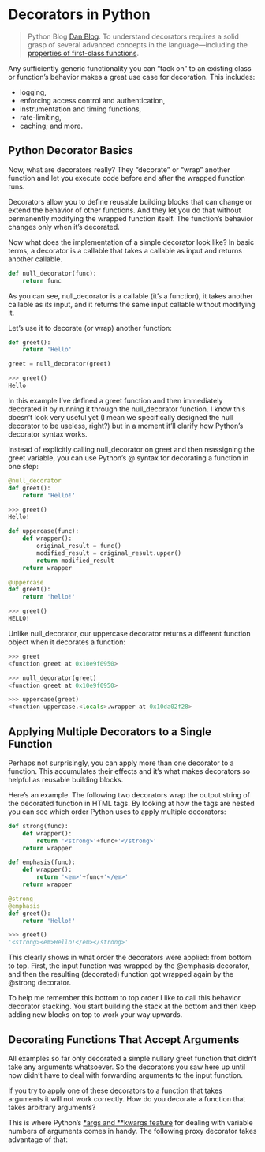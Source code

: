 # Decorators in Python

> Python Blog [Dan Blog](https://dbader.org/blog/python-decorators).
> To understand decorators requires a solid grasp of several advanced concepts in the language—including the [properties of first-class functions](https://dbader.org/blog/python-first-class-functions).

Any sufficiently generic functionality you can “tack on” to an existing class or function’s behavior makes a great use case for decoration. This includes:

- logging,
- enforcing access control and authentication,
- instrumentation and timing functions,
- rate-limiting,
- caching; and more.

## Python Decorator Basics

Now, what are decorators really? They “decorate” or “wrap” another function and let you execute code before and after the wrapped function runs.

Decorators allow you to define reusable building blocks that can change or extend the behavior of other functions. And they let you do that without permanently modifying the wrapped function itself. The function’s behavior changes only when it’s decorated.

Now what does the implementation of a simple decorator look like? In basic terms, a decorator is a callable that takes a callable as input and returns another callable.

```python
def null_decorator(func):
    return func
```
As you can see, null_decorator is a callable (it’s a function), it takes another callable as its input, and it returns the same input callable without modifying it.

Let’s use it to decorate (or wrap) another function:

```python
def greet():
    return 'Hello'

greet = null_decorator(greet)

>>> greet()
Hello
```
In this example I’ve defined a greet function and then immediately decorated it by running it through the null_decorator function. I know this doesn’t look very useful yet (I mean we specifically designed the null decorator to be useless, right?) but in a moment it’ll clarify how Python’s decorator syntax works.

Instead of explicitly calling null_decorator on greet and then reassigning the greet variable, you can use Python’s @ syntax for decorating a function in one step:

```python
@null_decorator
def greet():
    return 'Hello!'

>>> greet()
Hello!
```

```python
def uppercase(func):
    def wrapper():
        original_result = func()
        modified_result = original_result.upper()
        return modified_result
    return wrapper

@uppercase
def greet():
    return 'hello!'

>>> greet()
HELLO!
```
Unlike null_decorator, our uppercase decorator returns a different function object when it decorates a function:

```python
>>> greet
<function greet at 0x10e9f0950>

>>> null_decorator(greet)
<function greet at 0x10e9f0950>

>>> uppercase(greet)
<function uppercase.<locals>.wrapper at 0x10da02f28>
```

## Applying Multiple Decorators to a Single Function

Perhaps not surprisingly, you can apply more than one decorator to a function. This accumulates their effects and it’s what makes decorators so helpful as reusable building blocks.

Here’s an example. The following two decorators wrap the output string of the decorated function in HTML tags. By looking at how the tags are nested you can see which order Python uses to apply multiple decorators:

```python
def strong(func):
    def wrapper():
        return '<strong>'+func+'</strong>'
    return wrapper

def emphasis(func):
    def wrapper():
        return '<em>'+func+'</em>'
    return wrapper

@strong
@emphasis
def greet():
    return 'Hello!'

>>> greet()
'<strong><em>Hello!</em></strong>'
```
This clearly shows in what order the decorators were applied: from bottom to top. First, the input function was wrapped by the @emphasis decorator, and then the resulting (decorated) function got wrapped again by the @strong decorator.

To help me remember this bottom to top order I like to call this behavior decorator stacking. You start building the stack at the bottom and then keep adding new blocks on top to work your way upwards.

## Decorating Functions That Accept Arguments

All examples so far only decorated a simple nullary greet function that didn’t take any arguments whatsoever. So the decorators you saw here up until now didn’t have to deal with forwarding arguments to the input function.

If you try to apply one of these decorators to a function that takes arguments it will not work correctly. How do you decorate a function that takes arbitrary arguments?

This is where Python’s [*args and **kwargs feature](https://www.youtube.com/watch?v=WcTXxX3vYgY) for dealing with variable numbers of arguments comes in handy. The following proxy decorator takes advantage of that:


